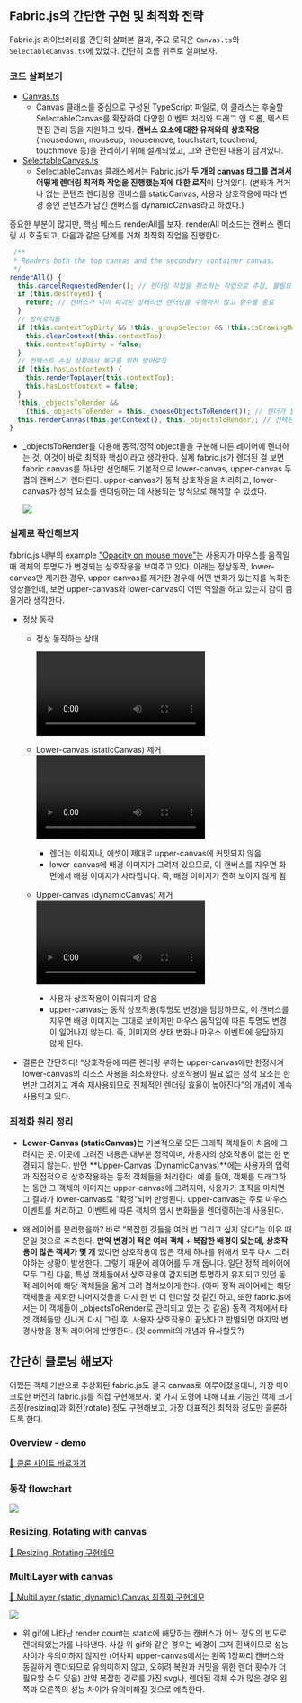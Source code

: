 ## Fabric.js의 간단한 구현 및 최적화 전략

Fabric.js 라이브러리를 간단히 살펴본 결과, 주요 로직은 `Canvas.ts`와 `SelectableCanvas.ts`에 있었다. 간단히 흐름 위주로 살펴보자.

### 코드 살펴보기

- [Canvas.ts](https://github.com/fabricjs/fabric.js/blob/master/src/canvas/Canvas.ts)
  - Canvas 클래스를 중심으로 구성된 TypeScript 파일로, 이 클래스는 후술할 SelectableCanvas를 확장하여 다양한 이벤트 처리와 드래그 앤 드롭, 텍스트 편집 관리 등을 지원하고 있다. **캔버스 요소에 대한 유저와의 상호작용**(mousedown, mouseup, mousemove, touchstart, touchend, touchmove 등)을 관리하기 위해 설계되었고, 그와 관련된 내용이 담겨있다.
- [SelectableCanvas.ts](https://github.com/fabricjs/fabric.js/blob/master/src/canvas/SelectableCanvas.ts)
  - SelectableCanvas 클래스에서는 Fabric.js가 **두 개의 canvas 태그를 겹쳐서 어떻게 렌더링 최적화 작업을 진행했는지에 대한 로직**이 담겨있다. (변화가 적거나 없는 콘텐츠 렌더링용 캔버스를 staticCanvas, 사용자 상호작용에 따라 변경 중인 콘텐츠가 담긴 캔버스를 dynamicCanvas라고 하겠다.)

중요한 부분이 많지만, 핵심 메소드 renderAll를 보자. renderAll 메소드는 캔버스 렌더링 시 호출되고, 다음과 같은 단계를 거쳐 최적화 작업을 진행한다.

```typescript
 /**
 * Renders both the top canvas and the secondary container canvas.
 */
renderAll() {
  this.cancelRequestedRender(); // 렌더링 작업을 취소하는 작업으로 추정, 불필요한 렌더링 호출을 방지
  if (this.destroyed) {
    return; // 캔버스가 이미 파괴된 상태라면 렌더링을 수행하지 않고 함수를 종료
  }
  // 방어로직들
  if (this.contextTopDirty && !this._groupSelector && !this.isDrawingMode) {
    this.clearContext(this.contextTop);
    this.contextTopDirty = false;
  }
  // 컨텍스트 손실 상황에서 복구를 위한 방어로직
  if (this.hasLostContext) {
    this.renderTopLayer(this.contextTop);
    this.hasLostContext = false;
  }
  !this._objectsToRender &&
    (this._objectsToRender = this._chooseObjectsToRender()); // 렌더가 필요한 객체들만 선별
  this.renderCanvas(this.getContext(), this._objectsToRender); // 선택된 객체들(_objectsToRender)을 실제로 캔버스에 렌더링
}
```

- \_objectsToRender를 이용해 동적/정적 object들을 구분해 다른 레이어에 렌더하는 것, 이것이 바로 최적화 핵심이라고 생각한다. 실제 fabric.js가 렌더된 걸 보면 fabric.canvas를 하나만 선언해도 기본적으로 lower-canvas, upper-canvas 두 겹의 캔버스가 렌더뢴다. upper-canvas가 동적 상호작용을 처리하고, lower-canvas가 정적 요소를 렌더링하는 데 사용되는 방식으로 해석할 수 있겠다.

  <img src="./assets/lower-canvas+upper-canvas.png" >

### 실제로 확인해보자

fabric.js 내부의 example ["Opacity on mouse move"](http://fabricjs.com/opacity_mouse_move)는 사용자가 마우스를 움직일 때 객체의 투명도가 변경되는 상호작용을 보여주고 있다. 아래는 정상동작, lower-canvas만 제거한 경우, upper-canvas를 제거한 경우에 어떤 변화가 있는지를 녹화한 영상들인데, 보면 upper-canvas와 lower-canvas이 어떤 역할을 하고 있는지 감이 좀 올거라 생각한다.

- 정상 동작

  - 정상 동작하는 상태

    <video controls>
      <source src="./assets/normal.mov" type="video/mp4">
    </video>

  * Lower-canvas (staticCanvas) 제거
    <video src="./assets/remove-lower.mov">

    - 렌더는 이뤄지나, 에셋이 제대로 upper-canvas에 커밋되지 않음

    * lower-canvas에 배경 이미지가 그려져 있으므로, 이 캔버스를 지우면 화면에서 배경 이미지가 사라집니다. 즉, 배경 이미지가 전혀 보이지 않게 됨

  * Upper-canvas (dynamicCanvas) 제거
    <video src="./assets/remove-upper.mov">

    - 사용자 상호작용이 이뤄지지 않음

    * upper-canvas는 동적 상호작용(투명도 변경)을 담당하므로, 이 캔버스를 지우면 배경 이미지는 그대로 보이지만 마우스 움직임에 따른 투명도 변경이 일어나지 않는다. 즉, 이미지의 상태 변화나 마우스 이벤트에 응답하지 않게 된다.

* 결론은 간단하다! “상호작용에 따른 렌더링 부하는 upper-canvas에만 한정시켜 lower-canvas의 리소스 사용을 최소화한다. 상호작용이 필요 없는 정적 요소는 한 번만 그려지고 계속 재사용되므로 전체적인 렌더링 효율이 높아진다”의 개념이 계속 사용되고 있다.

### 최적화 원리 정리

- **Lower-Canvas (staticCanvas)는** 기본적으로 모든 그래픽 객체들이 처음에 그려지는 곳. 이곳에 그려진 내용은 대부분 정적이며, 사용자의 상호작용이 없는 한 변경되지 않는다. 반면 **Upper-Canvas (DynamicCanvas)**에는 사용자의 입력과 직접적으로 상호작용하는 동적 객체들을 처리한다. 예를 들어, 객체를 드래그하는 동안 그 객체의 이미지는 upper-canvas에 그려지며, 사용자가 조작을 마치면 그 결과가 lower-canvas로 "확정"되어 반영된다. upper-canvas는 주로 마우스 이벤트를 처리하고, 이벤트에 따른 객체의 임시 변화들을 렌더링하는데 사용된다.

* 왜 레이어를 분리했을까? 바로 “복잡한 것들을 여러 번 그리고 싶지 않다”는 이유 때문일 것으로 추측한다. **만약 변경이 적은 여러 객체 + 복잡한 배경이 있는데, 상호작용이 많은 객체가 몇 개** 있다면 상호작용이 많은 객체 하나를 위해서 모두 다시 그려야하는 상황이 발생한다. 그렇기 때문에 레이어를 두 개 둡니다. 일단 정적 레이어에 모두 그린 다음, 특성 객체들에서 상호작용이 감지되면 투명하게 유지되고 있던 동적 레이어에 해당 객체들을 옮겨 그려 겹쳐보이게 한다. (아마 정적 레이어에는 해당 객체들을 제외한 나머지것들을 다시 한 번 더 렌더할 것 같긴 하고, 또한 fabric.js에서는 이 객체들이 \_objectsToRender로 관리되고 있는 것 같음) 동적 객체에서 타겟 객체들만 신나게 다시 그린 후, 사용자 상호작용이 끝났다고 판별되면 마지막 변경사항을 정적 레이어에 반영한다. (깃 commit의 개념과 유사할듯?)

## 간단히 클로닝 해보자

어쨌든 객체 기반으로 추상화된 fabric.js도 결국 canvas로 이루어졌을테니, 가장 마이크로한 버전의 fabric.js를 직접 구현해보자. 몇 가지 도형에 대해 대표 기능인 객체 크기 조정(resizing)과 회전(rotate) 정도 구현해보고, 가장 대표적인 최적화 정도만 클론하도록 한다.

### Overview - demo

[🔗 클론 사이트 바로가기](https://fabric-js-example.vercel.app/)

### 동작 flowchart

  <img src="./assets/flow.png" >

### Resizing, Rotating with canvas

[🔗 Resizing, Rotating 구현데모](https://fabric-js-example.vercel.app/canvas)

### MultiLayer with canvas

[🔗 MultiLayer (static, dynamic) Canvas 최적화 구현데모](https://fabric-js-example.vercel.app/multi-layer-canvas)

<img src="./assets/multi-optimization.gif" >

- 위 gif에 나타난 render count는 static에 해당하는 캔버스가 어느 정도의 빈도로 렌더되었는가를 나타낸다. 사실 위 gif와 같은 경우는 배경이 그저 흰색이므로 성능 차이가 유의미하지 않지만 (어차피 upper-canvas에서는 왼쪽 1장짜리 캔버스와 동일하게 렌더되므로 유의미하지 않고, 오히려 복원과 커밋을 위한 렌더 횟수가 더 필요할 수도 있음) 만약 복잡한 경로를 가진 svg나, 렌더된 객체 수가 많은 경우 왼쪽과 오른쪽의 성능 차이가 유의미해질 것으로 예측한다.
